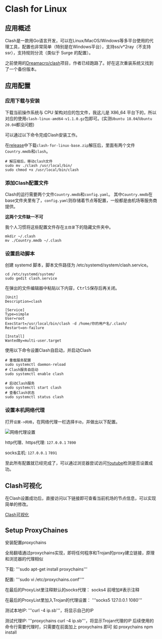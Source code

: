
# Clash for Linux

## 应用概述
Clash是一款用Go语言开发，可以在Linux/MacOS/Windows等多平台使用的代理工具，配置也非常简单（特别是在Windows平台），支持ss/v*2ray（不支持ssr），支持规则分流（类似于 Surge 的配置）。

之前使用的[Dreamacro/clash](https://github.com/Dreamacro/clash/releases)项目，作者已经跑路了。好在这次重装系统又找到了一个备份版本。

## 应用配置

### 应用下载与安装

下载当前操作系统与 CPU 架构对应的包文件，我这儿是 X86_64 平台下的，所以对应的使用`clash-linux-amd64-v1.1.0.gz`包即可。(实测`Ubuntu 18.04`/`Ubuntu 20.04`都没问题)

可以通过以下命令完成Clash安装工作。

在[release](https://github.com/afeng616/Build-Cozy-Ubuntu-Environment/releases)中下载`clash-for-linux-base.zip`解压后，里面有两个文件`Country.mmdb`和`clash`。

```shell
# 解压缩后，移动clash文件
sudo mv ./clash /usr/local/bin/
sudo chmod +x /usr/local/bin/clash
```

### 添加Clash配置文件

Clash的运行需要两个文件`Country.mmdb`和`config.yaml`。
其中`Country.mmdb`在base文件夹里有了，`config.yaml`则存储着节点等配置，一般都是由机场等服务商提供。

**这两个文件缺一不可**

我个人习惯将这些配置文件存在`主目录`下的隐藏文件夹中。
```shell
mkdir ~/.clash
mv ./Country.mmdb ~/.clash
```

### 设置启动脚本
创建 systemd 脚本，脚本文件路径为 /etc/systemd/system/clash.service。
```shell
cd /etc/systemd/system/
sudo gedit clash.service
```

在弹出的文件编辑器中粘贴以下内容，<kbd>Ctrl</kbd><kbd>S</kbd>保存后再关闭。

```service
[Unit]
Description=clash

[Service]
Type=simple
User=root
ExecStart=/usr/local/bin/clash -d /home/你的用户名/.clash/
Restart=on-failure

[Install]
WantedBy=multi-user.target
```

使用以下命令设置Clash自启动，并启动Clash

```shell
# 重载服务配置
sudo systemctl daemon-reload
# Clash服务自启动
sudo systemctl enable clash

# 启动Clash服务
sudo systemctl start clash
# 查看Clash状态
sudo systemctl status clash
```

### 设置本机网络代理
打开`设置->网络`，在网络代理一栏选择`手动`，并做出以下配置。

![网络代理设置](../images/01-网络代理设置.png)

http代理、https代理: `127.0.0.1` `7890`

socks主机: `127.0.0.1` `7891`

至此所有配置就已经完成了，可以通过浏览器尝试访问[Youtube](https://www.youtube.com)检测是否设置成功。


## Clash可视化
在Clash设置成功后，直接访问以下链接即可查看当前机场的节点信息，可以实现简单的修改。

[Clash可视化](http://clash.razord.top/#/proxies)

## Setup ProxyChaines

安装配置proxychains

全局翻墙通过proxychains实现，即将任何程序和Trojan的proxy建立链接，原理和浏览器的代理相似

下载: '''sudo apt-get install proxychains'''

配置: '''sudo vi /etc/proxychains.conf''''

在最后的ProxyList里注释默认的socks代理： socks4 前增加#表示注释

在最后的ProxyList里加入Trojan的代理设置： '''socks5 127.0.0.1 1080'''

测试本地IP: '''curl -4 ip.sb'''，将显示自己的IP

测试代理IP: '''proxychains curl -4 ip.sb'''，将显示Trojan代理的IP
后续使用的命令行需要代理时，只需要在前面加上 proxychains 即可
如 proxychains npm install
